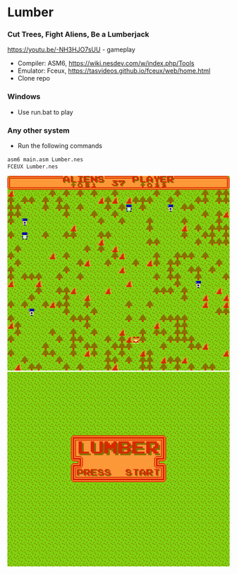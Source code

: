 # Lumber
### Cut Trees, Fight Aliens, Be a Lumberjack

https://youtu.be/-NH3HJO7sUU - gameplay

- Compiler: ASM6, https://wiki.nesdev.com/w/index.php/Tools
- Emulator: Fceux, https://tasvideos.github.io/fceux/web/home.html
- Clone repo

### Windows
- Use run.bat to play

### Any other system
- Run the following commands
```
asm6 main.asm Lumber.nes
FCEUX Lumber.nes
```

![](snaps/gameplay.png)
![](snaps/startscreen.png)
